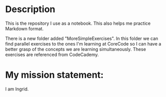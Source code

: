 # Description
This is the repository I use as a notebook. This also helps me practice Markdown format.

There is a new folder added "MoreSimpleExercises". In this folder we can find parallel exercises to the ones I'm learning at CoreCode so I can have a better grasp of the concepts we are learning simultaneously. These exercises are referenced from CodeCademy.

# My mission statement:
I am Ingrid.
